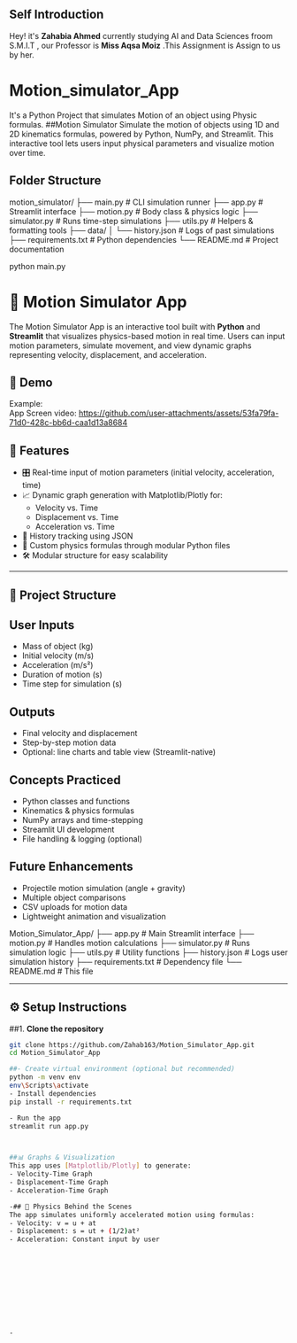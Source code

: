 ## Self Introduction 
Hey! it's **Zahabia Ahmed** currently studying AI and Data Sciences froom S.M.I.T , our Professor is **Miss Aqsa Moiz** .This Assignment is Assign to us by her.

 

# Motion_simulator_App
It's a Python Project that simulates Motion of an object using Physic formulas.
##Motion Simulator
Simulate the motion of objects using 1D and 2D kinematics formulas, powered by Python, NumPy, and Streamlit. This interactive tool lets users input physical parameters and visualize motion over time.


## Folder Structure
motion_simulator/
├── main.py              # CLI simulation runner
├── app.py               # Streamlit interface
├── motion.py            # Body class & physics logic
├── simulator.py         # Runs time-step simulations
├── utils.py             # Helpers & formatting tools
├── data/
│   └── history.json     # Logs of past simulations
├── requirements.txt     # Python dependencies
└── README.md            # Project documentation


python main.py
# 🚀 Motion Simulator App

The Motion Simulator App is an interactive tool built with **Python** and **Streamlit** that visualizes physics-based motion in real time. Users can input motion parameters, simulate movement, and view dynamic graphs representing velocity, displacement, and acceleration.


## 📸 Demo
  
Example:  
App Screen video:
https://github.com/user-attachments/assets/53fa79fa-71d0-428c-bb6d-caa1d13a8684



## 🧠 Features

- 🎛 Real-time input of motion parameters (initial velocity, acceleration, time)
- 📈 Dynamic graph generation with Matplotlib/Plotly for:
  - Velocity vs. Time
  - Displacement vs. Time
  - Acceleration vs. Time
- 📁 History tracking using JSON
- 🧮 Custom physics formulas through modular Python files
- 🛠 Modular structure for easy scalability

---

## 📂 Project Structure


## User Inputs
- Mass of object (kg)
- Initial velocity (m/s)
- Acceleration (m/s²)
- Duration of motion (s)
- Time step for simulation (s)

## Outputs
- Final velocity and displacement
- Step-by-step motion data
- Optional: line charts and table view (Streamlit-native)

## Concepts Practiced
- Python classes and functions
- Kinematics & physics formulas
- NumPy arrays and time-stepping
- Streamlit UI development
- File handling & logging (optional)

## Future Enhancements
- Projectile motion simulation (angle + gravity)
- Multiple object comparisons
- CSV uploads for motion data
- Lightweight animation and visualization

Motion_Simulator_App/ ├── app.py                  # Main Streamlit interface ├── motion.py              # Handles motion calculations ├── simulator.py           # Runs simulation logic ├── utils.py               # Utility functions ├── history.json           # Logs user simulation history ├── requirements.txt       # Dependency file └── README.md              # This file

---

## ⚙️ Setup Instructions

##1. **Clone the repository**
   ```bash
   git clone https://github.com/Zahab163/Motion_Simulator_App.git
   cd Motion_Simulator_App

##- Create virtual environment (optional but recommended)
python -m venv env
env\Scripts\activate
- Install dependencies
pip install -r requirements.txt

- Run the app
streamlit run app.py



##📊 Graphs & Visualization
This app uses [Matplotlib/Plotly] to generate:
- Velocity-Time Graph
- Displacement-Time Graph
- Acceleration-Time Graph

-## 🧪 Physics Behind the Scenes
The app simulates uniformly accelerated motion using formulas:
- Velocity: v = u + at
- Displacement: s = ut + (1/2)at²
- Acceleration: Constant input by user











- 





